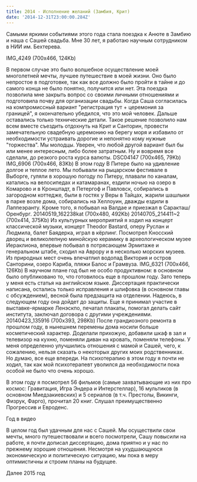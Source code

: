 ```yaml
---
title: 2014 - Исполнение желаний (Замбия, Крит)
date: '2014-12-31T23:00:00.284Z'
---
```


Самыми яркими событиями этого года стала поездка к Анюте в Замбию и наша с Сашей свадьба. Мне 30 лет, я работаю научным сотрудником в НИИ им. Бехтерева. 

IMG_4249 (700x466, 124Kb)

В первом случае это было волшебное осуществление моей многолетней мечты, лучшее путешествие в моей жизни. Оно было непростое в подготовке, так как все должно было пройти в тайне и до самого конца не было понятно, получится или нет. Эта поездка позволила мне закрыть вопрос со своими личными отношениями и подготовила почву для организации свадьбы. 
Когда Саша согласилась на компромиссный вариант "регистрация тут + церемония за границей", я окончательно убедился, что это мой человек. Дальше оставались только технические детали. Такое решение позволило нам всем вместе съездить отдохнуть на Крит и Санторин, провести замечательную свадебную церемонию на берегу моря и избавило от необходимости устраивать дорогие и непонятно кому нужные "торжества". Мы молодцы. Уверен, что любой другой вариант был бы или менее интересным, либо более затратным. Ну и вовремя все сделали, до резкого роста курса валюты.
DSC04147 (700x465, 79Kb)
IMG_6906 (700x466, 83Kb)
В этом году В Питере было на удивление долгое и теплое лето. Мы побывали на рыцарском фестивале в Выборге, гуляли в хорошую погоду по Питеру, плавали по каналам, катались на велосипедах и катамаранах, ездили ночью на озеро в Комарово и в Кронштадт, в Петергоф и Павловск, собирались  в загородном коттедже, были в гостях у Веры в Тайцах, жарили шашлыки в парке возле дома, собирались на Хеллоуин, дважды ездили в Лаппеэранту.  Кроме того, я побывал на Валдае и приезжал в Саракташ/Оренбург.
20140519_162238kat (700x480, 492Kb)
20140705_214411~2 (700x414, 375Kb)
Из культурных мероприятий я ходил на концерт классической музыки, концерт Theodor Bastard, оперу Руслан и Людмила, балет Баядерка, играл в кёрлинг. Посмотрел Кносский дворец и великолепную минойскую керамику в археологическом музее Иераклиона, впервые побывал в потрясающем Эрмитаже и генеральном штабе, сходил на Аврору и в несколько морских музеев. Из природных мест очень впечатлил водопад Виктория и остров Санторини, озеро Кариба, пляжи Балос и Грамвуза.
IMG_6321 (700x466, 126Kb)
В научном плане год был не особо продуктивном: в основном было опубликовано то, что готовилось еще в прошлом году. Зато теперь у меня есть статья на английском языке. Диссертация практически написана, остались только исправления и шлифовка (в основном главы с обсуждением), весной была предзащита на отделении. Надеюсь, в следующем году она дойдет до защиты. Еще я принимал участие в выставке-ярмарке Ленэскпо, печатал плакаты, помогал делать сайт института, заключал договора с другими учреждениями. 
20140423_135916 (700x393, 298Kb)
После грандиозного ремонта в прошлом году, в нынешнем перемены  дома  носили больше косметический характер. Доделали прихожую, добавили шкаф в зал и телевизор на кухню, поменяли диван на кровать, поменяли телефоны. У меня определенно улучшились отношения с мамой и Сашей, чего, к сожалению, нельзя сказать о некоторых других моих родственниках. Но думаю, все еще впереди. На психотерапию в этом году я почти не ходил, так как мой психотерапевт уволился да необходимости пока особой не было что очень хорошо.

В этом году я посмотрел 56 фильмов (самые захватывающие из них про космос: Гравитация, Игра Эндера и Интерстеллар), 16 мультиков (в основном Миедзакиевских) и 5 сериалов (в т.ч. Престолы, Викинги, Физрук, Фарго), прочитал 20 книг. Слушал преимущественно  Прогрессив и Евроденс. 

Год в видео




В целом год был удачным для нас с Сашей. Мы осуществили свои мечты, много путешествовали и всего посмотрели, Сашу повысили на работе, я почти дописал диссертацию, дома приятно и у нас по прежнему хорошие отношения. Несмотря на ухудшающуюся экономическую и политическую ситуацию, мы пока в меру оптимистичны и строим планы на будущее. 

Далее 2015 год